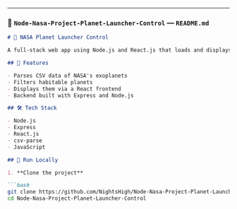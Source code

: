 
---

### 🚀 `Node-Nasa-Project-Planet-Launcher-Control` — `README.md`

```markdown
# 🚀 NASA Planet Launcher Control

A full-stack web app using Node.js and React.js that loads and displays exoplanets from NASA's Kepler dataset. It simulates a planet launch control panel, showcasing possible destinations for space travel.

## 🌌 Features

- Parses CSV data of NASA's exoplanets
- Filters habitable planets
- Displays them via a React frontend
- Backend built with Express and Node.js

## 🛠 Tech Stack

- Node.js
- Express
- React.js
- csv-parse
- JavaScript

## 🧪 Run Locally

1. **Clone the project**

```bash
git clone https://github.com/NightsHigh/Node-Nasa-Project-Planet-Launcher-Control.git
cd Node-Nasa-Project-Planet-Launcher-Control
